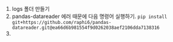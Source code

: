 1. logs 폴더 만들기
1. pandas-datareader 에러 때문에 다음 명령어 실행하기. `pip install git+https://github.com/raphi6/pandas-datareader.git@ea66d6b981554f9d0262038aef2106dda7138316`
1. 